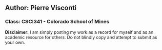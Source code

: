 ## Author: Pierre Visconti
### Class: CSCI341 - Colorado School of Mines

**Disclaimer:** I am simply posting my work as a record for myself and as an academic resource for others. Do not blindly copy and attempt to submit as your own. 

